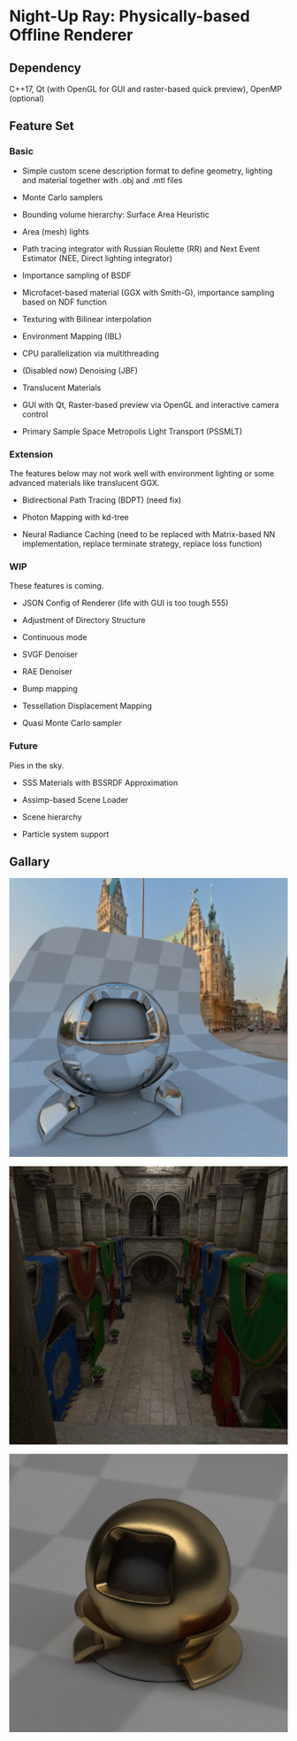 # Night-Up Ray: Physically-based Offline Renderer

## Dependency

C++17, Qt (with OpenGL for GUI and raster-based quick preview), OpenMP (optional)

## Feature Set

### Basic

- Simple custom scene description format to define geometry, lighting and material together with .obj and .mtl files

- Monte Carlo samplers

- Bounding volume hierarchy: Surface Area Heuristic

- Area (mesh) lights

- Path tracing integrator with Russian Roulette (RR) and Next Event Estimator (NEE, Direct lighting integrator)

- Importance sampling of BSDF

- Microfacet-based material (GGX with Smith-G), importance sampling based on NDF function

- Texturing with Bilinear interpolation

- Environment Mapping (IBL)

- CPU parallelization via multithreading

- (Disabled now) Denoising (JBF)

- Translucent Materials

- GUI with Qt, Raster-based preview via OpenGL and interactive camera control

- Primary Sample Space Metropolis Light Transport (PSSMLT)

### Extension

The features below may not work well with environment lighting or some advanced materials like translucent GGX. 

- Bidirectional Path Tracing (BDPT) (need fix)
 
- Photon Mapping with kd-tree

- Neural Radiance Caching (need to be replaced with Matrix-based NN implementation, replace terminate strategy, replace loss function)
 
### WIP

These features is coming.

- JSON Config of Renderer (life with GUI is too tough 555)

- Adjustment of Directory Structure 

- Continuous mode 

- SVGF Denoiser

- RAE Denoiser

- Bump mapping

- Tessellation Displacement Mapping

- Quasi Monte Carlo sampler

### Future

Pies in the sky.

- SSS Materials with BSSRDF Approximation

- Assimp-based Scene Loader

- Scene hierarchy

- Particle system support


## Gallary

![mitsuba-envmap-512x512x512](https://github.com/mollnn/nuRay/blob/main/docs/imgs/mitsuba-envmap-512x512x512.jpg?raw=true)

![sponza_512x512x256](https://github.com/mollnn/nuRay/blob/main/docs/imgs/sponza_512x512x256.jpg?raw=true)

![mitsuba_gold_512x512x512](https://github.com/mollnn/nuRay/blob/main/docs/imgs/mitsuba_gold_512x512x512.jpg?raw=true)